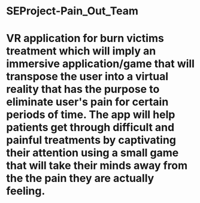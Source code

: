 # SEProject-Pain_Out_Team
# VR application for burn victims treatment which will imply an immersive application/game that will transpose the user into a virtual reality that has the purpose to eliminate user's pain for certain periods of time. The app will help patients get through difficult and painful treatments by captivating their attention using a small game that will take their minds away from the the pain they are actually feeling. 
